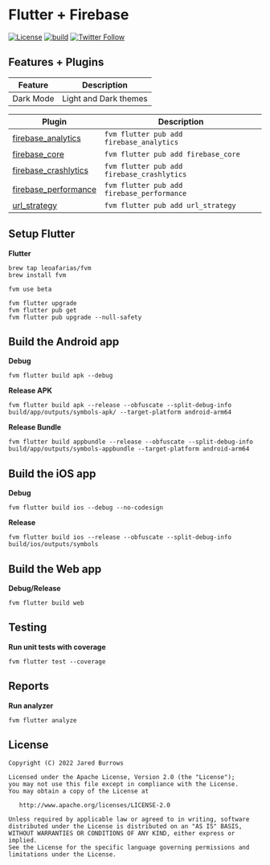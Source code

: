 # Flutter + Firebase

[![License](https://img.shields.io/badge/License-Apache%202.0-blue.svg)](http://www.apache.org/licenses/LICENSE-2.0)
[![build](https://github.com/jaredsburrows/flutter-app-firebase/actions/workflows/build.yml/badge.svg?branch=main)](https://github.com/jaredsburrows/flutter-app-firebase/actions/workflows/build.yml)
[![Twitter Follow](https://img.shields.io/twitter/follow/jaredsburrows.svg?style=social)](https://twitter.com/jaredsburrows)

## Features + Plugins

| Feature | Description |
| -- | ------------- |
| Dark Mode | Light and Dark themes |

| Plugin | Description |
| -- | ------------- |
| [firebase_analytics](https://pub.dev/packages/firebase_analytics) | `fvm flutter pub add firebase_analytics` |
| [firebase_core](https://pub.dev/packages/firebase_core) | `fvm flutter pub add firebase_core` |
| [firebase_crashlytics](https://pub.dev/packages/firebase_crashlytics) | `fvm flutter pub add firebase_crashlytics` |
| [firebase_performance](https://pub.dev/packages/firebase_performance) | `fvm flutter pub add firebase_performance` |
| [url_strategy](https://pub.dev/packages/url_strategy) | `fvm flutter pub add url_strategy` |

## Setup Flutter

**Flutter**

```shell
brew tap leoafarias/fvm
brew install fvm

fvm use beta

fvm flutter upgrade
fvm flutter pub get
fvm flutter pub upgrade --null-safety
```

## Build the Android app

**Debug**

```shell
fvm flutter build apk --debug
```

**Release APK**

```shell
fvm flutter build apk --release --obfuscate --split-debug-info build/app/outputs/symbols-apk/ --target-platform android-arm64
```

**Release Bundle**

```shell
fvm flutter build appbundle --release --obfuscate --split-debug-info build/app/outputs/symbols-appbundle --target-platform android-arm64
```

## Build the iOS app

**Debug**

```shell
fvm flutter build ios --debug --no-codesign
```

**Release**

```shell
fvm flutter build ios --release --obfuscate --split-debug-info build/ios/outputs/symbols
```

## Build the Web app

**Debug/Release**

```shell
fvm flutter build web
```

## Testing

**Run unit tests with coverage**

```shell
fvm flutter test --coverage
```

## Reports

**Run analyzer**

```shell
fvm flutter analyze
```

## License

```
Copyright (C) 2022 Jared Burrows

Licensed under the Apache License, Version 2.0 (the "License");
you may not use this file except in compliance with the License.
You may obtain a copy of the License at

   http://www.apache.org/licenses/LICENSE-2.0

Unless required by applicable law or agreed to in writing, software
distributed under the License is distributed on an "AS IS" BASIS,
WITHOUT WARRANTIES OR CONDITIONS OF ANY KIND, either express or implied.
See the License for the specific language governing permissions and
limitations under the License.
```
